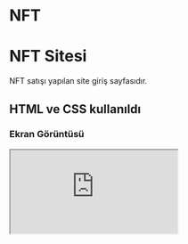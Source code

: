 # NFT
<h1> NFT Sitesi</h1>
NFT satışı yapılan site giriş sayfasıdır.

<h2>HTML ve CSS kullanıldı</h2>

<h3>Ekran Görüntüsü</h3>
<iframe src="https://www.awesomescreenshot.com/embed?id=16215700&shareKey=4a07d34ff900d66383fafc5514ac53ff"></iframe>
